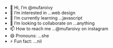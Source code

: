 - 👋 Hi, I’m @mufaroivy
- 👀 I’m interested in ...web design
- 🌱 I’m currently learning ...javascript
- 💞️ I’m looking to collaborate on ...anything
- 📫 How to reach me ...@mufaroivy on instagram
- 😄 Pronouns: ...she
- ⚡ Fun fact: ...nil

<!---
mufaroivy/mufaroivy is a ✨ special ✨ repository because its `README.md` (this file) appears on your GitHub profile.
You can click the Preview link to take a look at your changes.
--->
